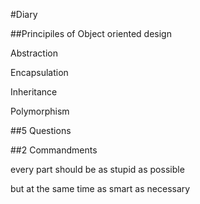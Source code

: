 #Diary

##Principiles of Object oriented design

Abstraction

Encapsulation

Inheritance

Polymorphism

##5 Questions


##2 Commandments

every part should be as stupid as possible

but at the same time as smart as necessary 